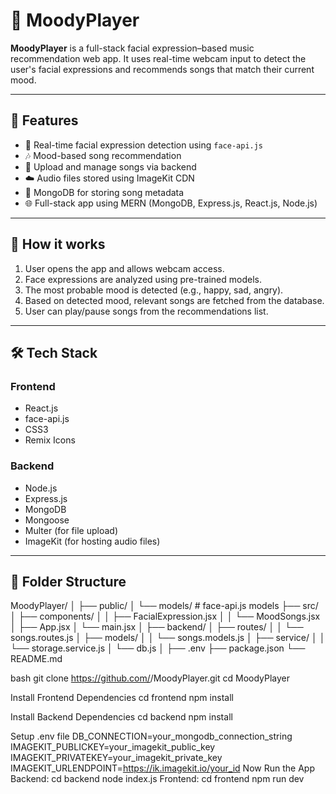 # 🎵 MoodyPlayer

**MoodyPlayer** is a full-stack facial expression–based music recommendation web app. It uses real-time webcam input to detect the user's facial expressions and recommends songs that match their current mood.

---

## 🚀 Features

- 🎥 Real-time facial expression detection using `face-api.js`
- 🎶 Mood-based song recommendation
- 🔄 Upload and manage songs via backend
- ☁️ Audio files stored using ImageKit CDN
- 💾 MongoDB for storing song metadata
- 🌐 Full-stack app using MERN (MongoDB, Express.js, React.js, Node.js)

---

## 📸 How it works

1. User opens the app and allows webcam access.
2. Face expressions are analyzed using pre-trained models.
3. The most probable mood is detected (e.g., happy, sad, angry).
4. Based on detected mood, relevant songs are fetched from the database.
5. User can play/pause songs from the recommendations list.

---

## 🛠️ Tech Stack

### Frontend
- React.js
- face-api.js
- CSS3
- Remix Icons

### Backend
- Node.js
- Express.js
- MongoDB
- Mongoose
- Multer (for file upload)
- ImageKit (for hosting audio files)

---

## 📁 Folder Structure
MoodyPlayer/
│
├── public/
│ └── models/ # face-api.js models
├── src/
│ ├── components/
│ │ ├── FacialExpression.jsx
│ │ └── MoodSongs.jsx
│ ├── App.jsx
│ └── main.jsx
│
├── backend/
│ ├── routes/
│ │ └── songs.routes.js
│ ├── models/
│ │ └── songs.models.js
│ ├── service/
│ │ └── storage.service.js
│ └── db.js
│
├── .env
├── package.json
└── README.md

bash
git clone https://github.com/<your-username>/MoodyPlayer.git
cd MoodyPlayer

 Install Frontend Dependencies
 cd frontend
 npm install

 Install Backend Dependencies
 cd backend
 npm install
 
Setup .env file
DB_CONNECTION=your_mongodb_connection_string
IMAGEKIT_PUBLICKEY=your_imagekit_public_key
IMAGEKIT_PRIVATEKEY=your_imagekit_private_key
IMAGEKIT_URLENDPOINT=https://ik.imagekit.io/your_id
Now Run the App
Backend:
cd backend
node index.js
Frontend:
cd frontend
npm run dev
